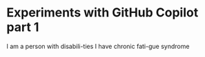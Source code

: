 
#         Experiments with GitHub Copilot        part 1

I am a person with         disabili-ties
I have chronic         fati-gue syndrome


